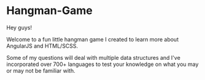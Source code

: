 # Hangman-Game

Hey guys!

Welcome to a fun little hangman game I created to learn more about AngularJS and HTML/SCSS. 

Some of my questions will deal with multiple data structures and I've incorporated over 700+ languages to test your knowledge on what you may
or may not be familiar with. 
